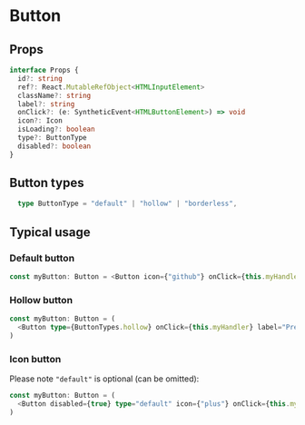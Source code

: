 # Button

## Props

```typescript
interface Props {
  id?: string
  ref?: React.MutableRefObject<HTMLInputElement>
  className?: string
  label?: string
  onClick?: (e: SyntheticEvent<HTMLButtonElement>) => void
  icon?: Icon
  isLoading?: boolean
  type?: ButtonType
  disabled?: boolean
}
```

## Button types

```typescript
  type ButtonType = "default" | "hollow" | "borderless",

```

## Typical usage

### Default button

```typescript
const myButton: Button = <Button icon={"github"} onClick={this.myHandler} label="Press me" />
```

### Hollow button

```typescript
const myButton: Button = (
  <Button type={ButtonTypes.hollow} onClick={this.myHandler} label="Press me" />
)
```

### Icon button

Please note `"default"` is optional (can be omitted):

```typescript
const myButton: Button = (
  <Button disabled={true} type="default" icon={"plus"} onClick={this.myHandler} label="Press me" />
)
```
